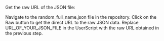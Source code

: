 Get the raw URL of the JSON file:

Navigate to the random_full_name.json file in the repository.
Click on the Raw button to get the direct URL to the raw JSON data.
Replace URL_OF_YOUR_JSON_FILE in the UserScript with the raw URL obtained in the previous step.

